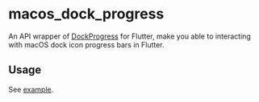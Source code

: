 # macos_dock_progress

An API wrapper of [DockProgress](https://github.com/sindresorhus/DockProgress) for Flutter, make you able to interacting with macOS dock icon progress bars in Flutter.

## Usage
See [example](https://github.com/NightFeather0615/macos_dock_progress/tree/main/example).
